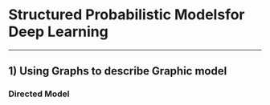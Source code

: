 #  Structured Probabilistic Modelsfor Deep Learning
***
## 1) Using Graphs to describe Graphic model
### Directed Model
   
